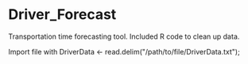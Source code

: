 # Driver_Forecast
Transportation time forecasting tool. Included R code to clean up data.

Import file with
DriverData <- read.delim("/path/to/file/DriverData.txt");
